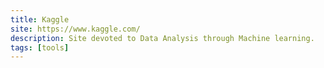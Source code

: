 ```yaml
---
title: Kaggle
site: https://www.kaggle.com/
description: Site devoted to Data Analysis through Machine learning.
tags: [tools]
---
```

